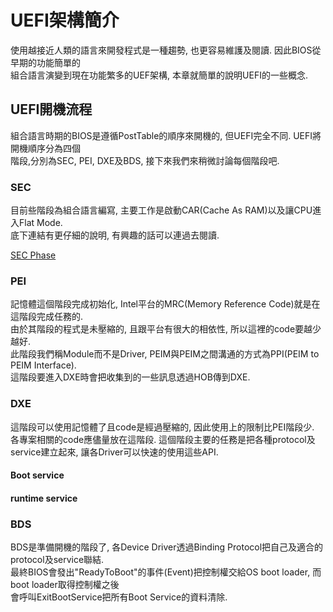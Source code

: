 # UEFI架構簡介
使用越接近人類的語言來開發程式是一種趨勢, 也更容易維護及閱讀. 因此BIOS從早期的功能簡單的<br>
組合語言演變到現在功能繁多的UEF架構, 本章就簡單的說明UEFI的一些概念.

## UEFI開機流程
組合語言時期的BIOS是遵循PostTable的順序來開機的, 但UEFI完全不同. UEFI將開機順序分為四個<br>
階段,分別為SEC, PEI, DXE及BDS, 接下來我們來稍微討論每個階段吧.<br>

### SEC
目前些階段為組合語言編寫, 主要工作是啟動CAR(Cache As RAM)以及讓CPU進入Flat Mode.<br>
底下連結有更仔細的說明, 有興趣的話可以連過去閱讀.<br>

[SEC Phase](https://billy6719.pixnet.net/blog/post/128203544)

### PEI
記憶體這個階段完成初始化, Intel平台的MRC(Memory Reference Code)就是在這階段完成任務的.<br>
由於其階段的程式是未壓縮的, 且跟平台有很大的相依性, 所以這裡的code要越少越好.<br>
此階段我們稱Module而不是Driver, PEIM與PEIM之間溝通的方式為PPI(PEIM to PEIM Interface).<br>
這階段要進入DXE時會把收集到的一些訊息透過HOB傳到DXE.<br>

### DXE
這階段可以使用記憶體了且code是經過壓縮的, 因此使用上的限制比PEI階段少.<br>
各專案相關的code應儘量放在這階段. 這個階段主要的任務是把各種protocol及service建立起來, 
讓各Driver可以快速的使用這些API.<br>

#### Boot service

#### runtime service

### BDS
BDS是準備開機的階段了, 各Device Driver透過Binding Protocol把自己及適合的protocol及service聯結.<br>
最終BIOS會發出"ReadyToBoot"的事件(Event)把控制權交給OS boot loader, 而boot loader取得控制權之後<br>
會呼叫ExitBootService把所有Boot Service的資料清除.

